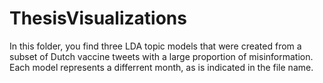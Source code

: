 # ThesisVisualizations
In this folder, you find three LDA topic models that were created from a subset of Dutch vaccine tweets with a large proportion of misinformation. Each model represents a differrent month, as is indicated in the file name.
